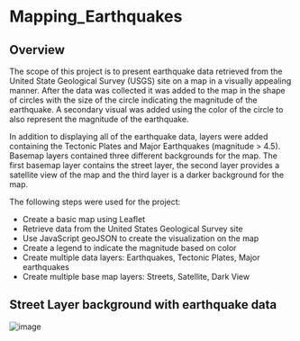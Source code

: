 # Mapping_Earthquakes
## Overview 
The scope of this project is to present earthquake data retrieved from the United State Geological Survey (USGS) site on a map in a visually appealing manner. After the data was collected it was added to the map in the shape of circles with the size of the circle indicating the magnitude of the earthquake. A secondary visual was added using the color of the circle to also represent the magnitude of the earthquake. 

In addition to displaying all of the earthquake data, layers were added containing the Tectonic Plates and Major Earthquakes (magnitude > 4.5). Basemap layers contained three different backgrounds for the map. The first basemap layer contains the street layer, the second layer provides a satellite view of the map and the third layer is a darker background for the map. 

The following steps were used for the project: 

- Create a basic map using Leaflet
- Retrieve data from the United States Geological Survey site
- Use JavaScript geoJSON to create the visualization on the map
- Create a legend to indicate the magnitude based on color
- Create multiple data layers: Earthquakes, Tectonic Plates, Major earthquakes
- Create multiple base map layers: Streets, Satellite, Dark View 


## Street Layer background with earthquake data 
![image](https://user-images.githubusercontent.com/88912539/146642311-af8c3aef-da41-4f13-abb6-2e2e5fc79697.png)


